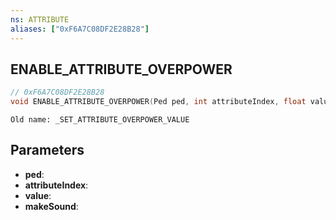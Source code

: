 ```yaml
---
ns: ATTRIBUTE
aliases: ["0xF6A7C08DF2E28B28"]
---
```

## ENABLE_ATTRIBUTE_OVERPOWER

```c
// 0xF6A7C08DF2E28B28
void ENABLE_ATTRIBUTE_OVERPOWER(Ped ped, int attributeIndex, float value, BOOL makeSound);
```

```
Old name: _SET_ATTRIBUTE_OVERPOWER_VALUE
```

## Parameters
* **ped**:
* **attributeIndex**:
* **value**:
* **makeSound**:
